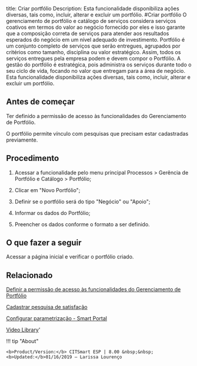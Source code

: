 title: Criar portfólio
Description: Esta funcionalidade disponibiliza ações diversas, tais como, incluir, alterar e excluir um portfólio.
#Criar portfólio
O gerenciamento de portfólio e catálogo de serviços considera serviços coativos em termos do valor ao negócio fornecido por eles e isso garante que a composição correta de serviços para atender aos resultados esperados do negócio em um nível adequado de investimento.
Portfólio é um conjunto completo de serviços que serão entregues, agrupados por critérios como tamanho, disciplina ou valor estratégico. Assim, todos os serviços entregues pela empresa podem e devem compor o Portfólio.
A gestão do portfólio é estratégica, pois administra os serviços durante todo o seu ciclo de vida, focando no valor que entregam para a área de negócio.
Esta funcionalidade disponibiliza ações diversas, tais como, incluir, alterar e excluir um portfólio.

Antes de começar
--------------------

Ter definido a permissão de acesso às funcionalidades do Gerenciamento de
Portfólio.

O portfólio permite vínculo com pesquisas que precisam estar cadastradas
previamente.

Procedimento
----------------

1.  Acessar a funcionalidade pelo menu principal Processos \> Gerência de
    Portfólio e Catálogo \> Portfólio;

2.  Clicar em "Novo Portfólio";

3.  Definir se o portfólio será do tipo "Negócio" ou "Apoio";

4.  Informar os dados do Portfólio;

5.  Preencher os dados conforme o formato a ser definido.

O que fazer a seguir
------------------------

Acessar a página inicial e verificar o portfólio criado.

Relacionado
---------------

[Definir a permissão de acesso às funcionalidades do Gerenciamento de Portfólio](/pt-br/citsmart-esp-8/initial-settings/access-settings/profile/portfolio-management.html)

[Cadastrar pesquisa de satisfação](/pt-br/citsmart-esp-8/processes/portfolio-and-catalog/configuration/register-satisfaction-survey.html)

[Configurar parametrização - Smart Portal](/pt-br/citsmart-esp-8/platform-administration/parameters-list/configure-parametrization-smart-portal.html)

<i class='fa fa-youtube-play  fa-2x' style='color:#97ce17;vertical-align: middle;'> </i> [Video Library](https://www.youtube.com/playlist?list=PLB5qK2uzf2RNuLck4D45CohnoacGmsTys)'

!!! tip "About"

    <b>Product/Version:</b> CITSmart ESP | 8.00 &nbsp;&nbsp;
    <b>Updated:</b>01/16/2019 – Larissa Lourenço

